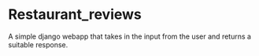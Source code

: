 # Restaurant_reviews
A simple django webapp that takes in the input from the user and returns a suitable response.
